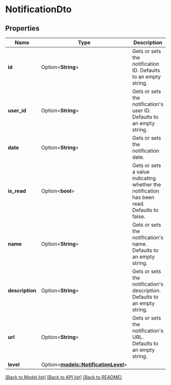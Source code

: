 # NotificationDto

## Properties

Name | Type | Description | Notes
------------ | ------------- | ------------- | -------------
**id** | Option<**String**> | Gets or sets the notification ID. Defaults to an empty string. | [optional]
**user_id** | Option<**String**> | Gets or sets the notification's user ID. Defaults to an empty string. | [optional]
**date** | Option<**String**> | Gets or sets the notification date. | [optional]
**is_read** | Option<**bool**> | Gets or sets a value indicating whether the notification has been read. Defaults to false. | [optional]
**name** | Option<**String**> | Gets or sets the notification's name. Defaults to an empty string. | [optional]
**description** | Option<**String**> | Gets or sets the notification's description. Defaults to an empty string. | [optional]
**url** | Option<**String**> | Gets or sets the notification's URL. Defaults to an empty string. | [optional]
**level** | Option<[**models::NotificationLevel**](NotificationLevel.md)> |  | [optional]

[[Back to Model list]](../README.md#documentation-for-models) [[Back to API list]](../README.md#documentation-for-api-endpoints) [[Back to README]](../README.md)


